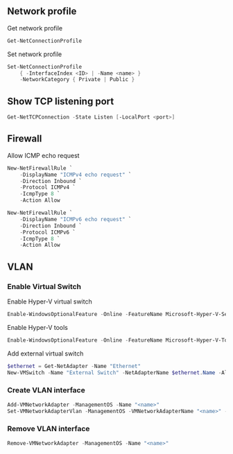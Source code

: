 ## Network profile

Get network profile

```powershell
Get-NetConnectionProfile
```

Set network profile

```powershell
Set-NetConnectionProfile
    { -InterfaceIndex <ID> | -Name <name> }
    -NetworkCategory { Private | Public }
```

## Show TCP listening port

```powershell
Get-NetTCPConnection -State Listen [-LocalPort <port>]
```

## Firewall

Allow ICMP echo request

```powershell
New-NetFirewallRule `
    -DisplayName "ICMPv4 echo request" `
    -Direction Inbound `
    -Protocol ICMPv4 `
    -IcmpType 8 `
    -Action Allow

New-NetFirewallRule `
    -DisplayName "ICMPv6 echo request" `
    -Direction Inbound `
    -Protocol ICMPv6 `
    -IcmpType 8 `
    -Action Allow
```

## VLAN

### Enable Virtual Switch

Enable Hyper-V virtual switch

```powershell
Enable-WindowsOptionalFeature -Online -FeatureName Microsoft-Hyper-V-Services
```

Enable Hyper-V tools
```powershell
Enable-WindowsOptionalFeature -Online -FeatureName Microsoft-Hyper-V-Tools-All
```

Add external virtual switch
```powershell
$ethernet = Get-NetAdapter -Name "Ethernet"
New-VMSwitch -Name "External Switch" -NetAdapterName $ethernet.Name -AllowManagementOS $true
```

### Create VLAN interface

```powershell
Add-VMNetworkAdapter -ManagementOS -Name "<name>"
Set-VMNetworkAdapterVlan -ManagementOS -VMNetworkAdapterName "<name>" -Access -VlanId <VLAN ID>
```

### Remove VLAN interface

```powershell
Remove-VMNetworkAdapter -ManagementOS -Name "<name>"
```

